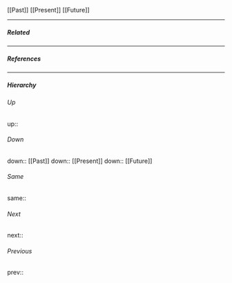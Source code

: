 [[Past]]
[[Present]]
[[Future]]

---
##### Related


---
##### References


---
##### Hierarchy
###### Up
up:: 
###### Down
down:: [[Past]]
down:: [[Present]]
down:: [[Future]]
###### Same
same:: 
###### Next
next:: 
###### Previous
prev:: 